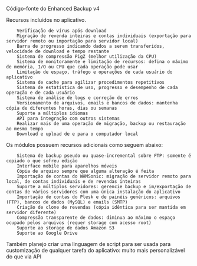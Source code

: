 Código-fonte do Enhanced Backup v4

Recursos incluídos no aplicativo.   

        Verificação de vírus após download
        Migração de revenda inteiras e contas individuais (exportação para servidor remoto ou importação para servidor local)
        Barra de progresso indicando dados a serem transferidos, velocidade de download e tempo restante
        Sistema de compressão PigZ (melhor utilização da CPU)
        Sistema de monitoramente e limitação de recursos: defina o máximo de memória, I/O ou CPU que cada operação pode usar
        Limitação de espaço, tráfego e operações de cada usuário do aplicativo
        Sistema de cache para agilizar procedimentos repetitivos
        Sistema de estatística de uso, progresso e desempenho de cada operação e de cada usuário
        Sistema de análise de logs e correção de erros
        Versionamento de arquivos, emails e bancos de dados: mantenha cópia de diferentes horas, dias ou semanas
        Suporte a múltiplos idiomas
        API para integração com outros sistemas
        Realizar mais de uma operação de migração, backup ou restauração ao mesmo tempo
        Download e upload de e para o computador local

Os módulos possuem recursos adicionais como seguem abaixo:

        Sistema de backup pseudo ou quase-incremental sobre FTP: somente é copiado o que sofreu edição
        Interface mobile para aparelhos móveis
        Cópia de arquivo sempre que alguma alteração é feita
        Importação de contas do WHMSonic: migração de servidor remoto para local, de contas individuais e de revendas inteiras
        Suporte a múltiplos servidores: gerencie backup e im/exportação de contas de vários servidores com uma única instalação do aplicativo
        Importação de contas do Plesk e de painéis genéricos: arquivos (FTP), bancos de dados (MySQL) e emails (SMTP)
        Criação de clone de revendas (cópia idêntica para ser mantida em servidor diferente)
        Compressão transparente de dados: diminua ao máximo o espaço ocupado pelos arquivos (requer storage com acesso root)
        Suporte ao storage de dados Amazon S3
        Suporte ao Google Drive

Também planejo criar uma linguagem de script para ser usada para customização de qualquer tarefa do aplicativo: muito mais personalizável do que via API
